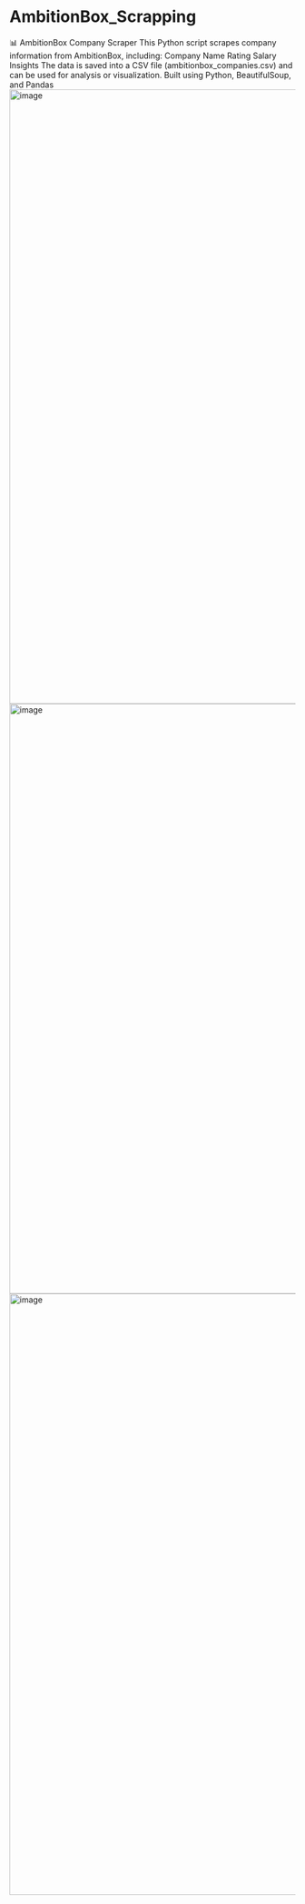 # AmbitionBox_Scrapping
📊 AmbitionBox Company Scraper This Python script scrapes company information from AmbitionBox, including:  Company Name  Rating  Salary Insights  The data is saved into a CSV file (ambitionbox_companies.csv) and can be used for analysis or visualization. Built using Python, BeautifulSoup, and Pandas
<img width="1920" height="1080" alt="image" src="https://github.com/user-attachments/assets/edc11f9d-89b6-4d9c-a5b7-7f10618cd94a" />
<img width="1671" height="1037" alt="image" src="https://github.com/user-attachments/assets/077388dd-b36e-449e-8157-7bbf47fa6b1f" />
<img width="1634" height="1057" alt="image" src="https://github.com/user-attachments/assets/15622243-cd9e-4e03-ba35-6136e8b3ccf7" />
